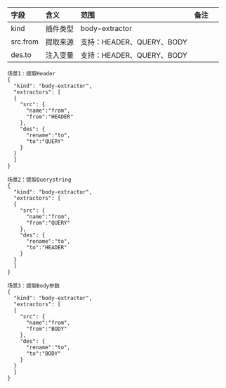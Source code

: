 | 字段   | 含义   | 范围             | 备注 |    |
|:-----|:-----|:---------------|:---|:---|
| kind | 插件类型 | body-extractor |    |    |
| src.from | 提取来源 | 支持：HEADER、QUERY、BODY | | |
| des.to | 注入变量 | 支持：HEADER、QUERY、BODY | | |
```
场景1：提取Header
{
  "kind": "body-extractor",
  "extractors": [
  {
    "src": {
      "name":"from",
      "from":"HEADER"
    },
    "des": {
      "rename":"to",
      "to":"QUERY"
    }
  }
  ]
}
```
```
场景2：提取Querystring
{
  "kind": "body-extractor",
  "extractors": [
  {
    "src": {
      "name":"from",
      "from":"QUERY"
    },
    "des": {
      "rename":"to",
      "to":"HEADER"
    }
  }
  ]
}
```
```
场景3：提取Body参数
{
  "kind": "body-extractor",
  "extractors": [
  {
    "src": {
      "name":"from",
      "from":"BODY"
    },
    "des": {
      "rename":"to",
      "to":"BODY"
    }
  }
  ]
}
```